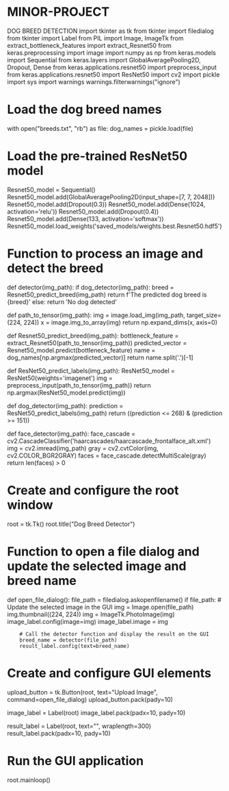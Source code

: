 # MINOR-PROJECT
DOG BREED DETECTION 
import tkinter as tk
from tkinter import filedialog
from tkinter import Label
from PIL import Image, ImageTk
from extract_bottleneck_features import extract_Resnet50
from keras.preprocessing import image
import numpy as np
from keras.models import Sequential
from keras.layers import GlobalAveragePooling2D, Dropout, Dense
from keras.applications.resnet50 import preprocess_input
from keras.applications.resnet50 import ResNet50
import cv2
import pickle
import sys
import warnings
warnings.filterwarnings("ignore")

# Load the dog breed names
with open("breeds.txt", "rb") as file:
    dog_names = pickle.load(file)

# Load the pre-trained ResNet50 model
Resnet50_model = Sequential()
Resnet50_model.add(GlobalAveragePooling2D(input_shape=[7, 7, 2048]))
Resnet50_model.add(Dropout(0.3))
Resnet50_model.add(Dense(1024, activation='relu'))
Resnet50_model.add(Dropout(0.4))
Resnet50_model.add(Dense(133, activation='softmax'))
Resnet50_model.load_weights('saved_models/weights.best.Resnet50.hdf5')

# Function to process an image and detect the breed
def detector(img_path):
    if dog_detector(img_path):
        breed = Resnet50_predict_breed(img_path)
        return f'The predicted dog breed is {breed}'
    else:
        return 'No dog detected'

def path_to_tensor(img_path):
    img = image.load_img(img_path, target_size=(224, 224))
    x = image.img_to_array(img)
    return np.expand_dims(x, axis=0)

def Resnet50_predict_breed(img_path):
    bottleneck_feature = extract_Resnet50(path_to_tensor(img_path))
    predicted_vector = Resnet50_model.predict(bottleneck_feature)
    name = dog_names[np.argmax(predicted_vector)]
    return name.split('.')[-1]

def ResNet50_predict_labels(img_path):
    ResNet50_model = ResNet50(weights='imagenet')
    img = preprocess_input(path_to_tensor(img_path))
    return np.argmax(ResNet50_model.predict(img))

def dog_detector(img_path):
    prediction = ResNet50_predict_labels(img_path)
    return ((prediction <= 268) & (prediction >= 151))

def face_detector(img_path):
    face_cascade = cv2.CascadeClassifier('haarcascades/haarcascade_frontalface_alt.xml')
    img = cv2.imread(img_path)
    gray = cv2.cvtColor(img, cv2.COLOR_BGR2GRAY)
    faces = face_cascade.detectMultiScale(gray)
    return len(faces) > 0

# Create and configure the root window
root = tk.Tk()
root.title("Dog Breed Detector")

# Function to open a file dialog and update the selected image and breed name
def open_file_dialog():
    file_path = filedialog.askopenfilename()
    if file_path:
        # Update the selected image in the GUI
        img = Image.open(file_path)
        img.thumbnail((224, 224))
        img = ImageTk.PhotoImage(img)
        image_label.config(image=img)
        image_label.image = img

        # Call the detector function and display the result on the GUI
        breed_name = detector(file_path)
        result_label.config(text=breed_name)

# Create and configure GUI elements
upload_button = tk.Button(root, text="Upload Image", command=open_file_dialog)
upload_button.pack(pady=10)

image_label = Label(root)
image_label.pack(padx=10, pady=10)

result_label = Label(root, text="", wraplength=300)
result_label.pack(padx=10, pady=10)

# Run the GUI application
root.mainloop()
